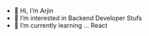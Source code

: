 - 👋 Hi, I’m Arjin
- 👀 I’m interested in Backend Developer Stufs
- 🌱 I’m currently learning ... React



